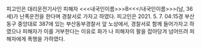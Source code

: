 피고인은 대리운전기사인 피해자 <<<내국인이름>>>B<<</내국인이름>>>(남, 36세)가 난폭운전을 한다며 경찰서로 가자고 하였다.
피고인은 2021. 5. 7. 04:15경 부산 동구 중앙대로 387에 있는 부산동부경찰서 앞 노상에서, 경찰서로 함께 들어가자고 하였으나 피해자가 이를 거부한다는 이유로 화가 나 피해자의 팔을 잡아당겨 넘어뜨려 피해자에게 폭행을 가하였다.